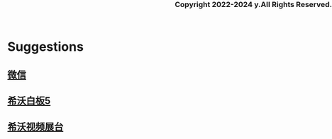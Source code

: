 # Suggestions

## [微信](https://weixin.qq.com)
## [希沃白板5](https://easinote.seewo.com)
## [希沃视频展台](https://e.seewo.com/product/EasiCamera)

### <span style="position:absolute;top:0;right:0;text-align:right">Copyright 2022-2024 y.All Rights Reserved.</span>
